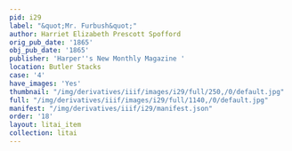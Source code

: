 ```yaml
---
pid: i29
label: "&quot;Mr. Furbush&quot;"
author: Harriet Elizabeth Prescott Spofford
orig_pub_date: '1865'
obj_pub_date: '1865'
publisher: 'Harper''s New Monthly Magazine '
location: Butler Stacks
case: '4'
have_images: 'Yes'
thumbnail: "/img/derivatives/iiif/images/i29/full/250,/0/default.jpg"
full: "/img/derivatives/iiif/images/i29/full/1140,/0/default.jpg"
manifest: "/img/derivatives/iiif/i29/manifest.json"
order: '18'
layout: litai_item
collection: litai
---
```

